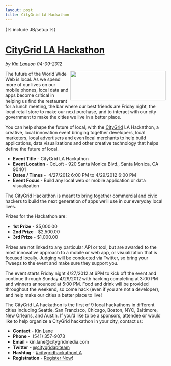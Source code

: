 ---layout: posttitle: CityGrid LA Hackathon---{% include JB/setup %}<h1 class="title"><a href="#" rel="bookmark" title="CityGrid LA Hackathon">CityGrid LA Hackathon</a></h1><i><span class="small">by</span> <a href="https://plus.google.com/106460238807821851374" rel="author">Kin Lane</a><span class="small">on</span> <span class="post-date">04-09-2012</span></i><p></p><p><a href="http://citygridhackathonla.eventbrite.com/"><img class="aligncenter size-medium wp-image-1047" title="citygrid-los-angeles" src="http://www.citygridmedia.com/developer/wp-content/uploads/2012/04/citygrid-los-angeles-300x91.png" alt="" width="300" height="91" align="right" /></a>The future of the World Wide Web is local. As we spend more of our lives on our mobile phones, local data and apps become critical in helping us find the restaurant for a lunch meeting, the bar where our best friends are Friday night, the local retail store to make our next purchase, and to interact with our city government to make the cities we live in a better place.</p>
<p>You can help shape the future of local, with the&nbsp;<a title="CityGrid" href="http://www.citygrid.com/">CityGrid</a>&nbsp;LA Hackathon, a creative, local innovation event bringing together developers, local marketers, local advertisers and even local merchants to help build applications, data visualizations and other creative technology that helps define the future of local.</p>
<ul class="mainlist">
<li><span><strong>Event Title</strong> -</span>&nbsp;CityGrid LA Hackathon</li>
<li><span><strong>Event Location</strong> -</span>&nbsp;CoLoft - 920 Santa Monica Blvd., Santa Monica, CA 90401</li>
<li><span><strong>Dates / Times</strong> -</span>&nbsp;&nbsp;4/27/2012 6:00 PM to 4/29/2012 6:00 PM</li>
<li><span><strong>Event Focus </strong>-</span>&nbsp;Build any local web or mobile application or data visualization</li>
</ul>
<p>The CityGrid Hackathon is meant to bring together commercial and civic hackers to build the next generation of apps we&rsquo;ll use in our everyday local lives.</p>
<p>Prizes for the Hackathon are:</p>
<ul class="mainlist">
<li><span><strong>1st Prize</strong> -</span>&nbsp;$5,000.00</li>
<li><span><strong>2nd Prize</strong> -</span>&nbsp;$2,500.00</li>
<li><span><strong>3rd Prize</strong> -</span>&nbsp;$1,000.00</li>
</ul>
<p>Prizes are not linked to any particular API or tool, but are awarded to the most innovative approach to a mobile or web app, or visualization that is focused locally. Judging will be conducted via Twitter, so bring your Tweeps to the event and make sure they support you.</p>
<p>The event starts Friday night 4/27/2012 at 6PM to kick off the event and continue through Sunday 4/29/2012 with hacking completing at 3:00 PM and winners announced at 5:00 PM. Food and drink will be provided throughout the weekend, so come hack (even if you are not a developer), and help make our cities a better place to live!</p>
<p>The CityGrid LA hackathon is the first of 9 local hackathons in different cities including Seattle, San Francisco, Chicago, Boston, NYC, Baltimore, New Orleans, and Austin. If you&rsquo;d like to be a sponsors, attendee or would like to help organize a CityGrid hackathon in your city, contact us:</p>
<ul class="mainlist">
<li><span><strong>Contact</strong> -</span>&nbsp;Kin Lane</li>
<li><span><strong>Phone</strong> - &nbsp;</span>(541) 357-9073</li>
<li><span><strong>Email</strong> -</span>&nbsp;kin.lane@citygridmedia.com</li>
<li><span><strong>Twitter</strong> -</span>&nbsp;<a title="@CityGridAPITeam" href="https://twitter.com/#!/CityGridAPITeam">@citygridapiteam</a></li>
<li><span><strong>Hashtag</strong> -</span>&nbsp;<a title="#citygridhackathonla" href="https://twitter.com/#!/search/realtime/%23citygridhackathonLA">#citygridhackathonLA</a></li>
<li><span><strong>Registration</strong> -</span>&nbsp;<a title="Register Now" href="http://citygridhackathonla.eventbrite.com/">Register Now</a>!</li>
</ul>